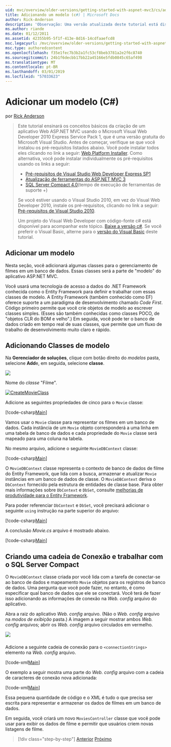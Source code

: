 ```yaml
---
uid: mvc/overview/older-versions/getting-started-with-aspnet-mvc3/cs/adding-a-model
title: Adicionando um modelo (c#) | Microsoft Docs
author: Rick-Anderson
description: 'Observação: Uma versão atualizada deste tutorial está disponível aqui que usa o ASP.NET MVC 5 e Visual Studio 2013. Ele é mais seguro e muito mais simples a seguir e demonstração...'
ms.author: riande
ms.date: 01/12/2011
ms.assetid: 42355b95-5f1f-413e-8d16-14cdfaaefcd8
msc.legacyurl: /mvc/overview/older-versions/getting-started-with-aspnet-mvc3/cs/adding-a-model
msc.type: authoredcontent
ms.openlocfilehash: f35e1fec7b3b2a1fc53cf8beb3781a2e2f6c8740
ms.sourcegitcommit: 24b1f6decbb17bb22a45166e5fdb0845c65af498
ms.translationtype: MT
ms.contentlocale: pt-BR
ms.lasthandoff: 03/01/2019
ms.locfileid: "57033623"
---
```

<a name="adding-a-model-c"></a>Adicionar um modelo (C#)
====================
por [Rick Anderson]((https://twitter.com/RickAndMSFT))

> Este tutorial ensinará os conceitos básicos da criação de um aplicativo Web ASP.NET MVC usando o Microsoft Visual Web Developer 2010 Express Service Pack 1, que é uma versão gratuita do Microsoft Visual Studio. Antes de começar, verifique se que você instalou os pré-requisitos listados abaixo. Você pode instalar todos eles clicando no link a seguir: [Web Platform Installer](https://www.microsoft.com/web/gallery/install.aspx?appid=VWD2010SP1Pack). Como alternativa, você pode instalar individualmente os pré-requisitos usando os links a seguir:
> 
> - [Pré-requisitos de Visual Studio Web Developer Express SP1](https://www.microsoft.com/web/gallery/install.aspx?appid=VWD2010SP1Pack)
> - [Atualização de ferramentas do ASP.NET MVC 3](https://www.microsoft.com/web/gallery/install.aspx?appsxml=&amp;appid=MVC3)
> - [SQL Server Compact 4.0](https://www.microsoft.com/web/gallery/install.aspx?appid=SQLCE;SQLCEVSTools_4_0)(tempo de execução de ferramentas de suporte +)
> 
> Se você estiver usando o Visual Studio 2010, em vez do Visual Web Developer 2010, instale os pré-requisitos, clicando no link a seguir: [Pré-requisitos de Visual Studio 2010](https://www.microsoft.com/web/gallery/install.aspx?appsxml=&amp;appid=VS2010SP1Pack).
> 
> Um projeto do Visual Web Developer com código-fonte c# está disponível para acompanhar este tópico. [Baixe a versão c#](https://code.msdn.microsoft.com/Introduction-to-MVC-3-10d1b098). Se você preferir o Visual Basic, alterne para o [versão do Visual Basic](../vb/adding-a-model.md) deste tutorial.


## <a name="adding-a-model"></a>Adicionar um modelo

Nesta seção, você adicionará algumas classes para o gerenciamento de filmes em um banco de dados. Essas classes será a parte de "modelo" do aplicativo ASP.NET MVC.

Você usará uma tecnologia de acesso a dados do .NET Framework conhecida como o Entity Framework para definir e trabalhar com essas classes de modelo. A Entity Framework (também conhecido como EF) oferece suporte a um paradigma de desenvolvimento chamado *Code First*. Código primeiro permite que você crie objetos de modelo ao escrever classes simples. (Esses são também conhecidas como classes POCO, de "objetos CLR do BOM e velho".) Em seguida, você pode ter o banco de dados criado em tempo real de suas classes, que permite que um fluxo de trabalho de desenvolvimento muito claro e rápido.

## <a name="adding-model-classes"></a>Adicionando Classes de modelo

Na **Gerenciador de soluções**, clique com botão direito do *modelos* pasta, selecione **Add**e, em seguida, selecione **classe**.

![](adding-a-model/_static/image1.png)

Nome do *classe* "Filme".

[![CreateMovieClass](adding-a-model/_static/image3.png)](adding-a-model/_static/image2.png)

Adicione as seguintes propriedades de cinco para o `Movie` classe:

[!code-csharp[Main](adding-a-model/samples/sample1.cs)]

Vamos usar o `Movie` classe para representar os filmes em um banco de dados. Cada instância de um `Movie` objeto corresponderá a uma linha em uma tabela de banco de dados e cada propriedade do `Movie` classe será mapeado para uma coluna na tabela.

No mesmo arquivo, adicione o seguinte `MovieDBContext` classe:

[!code-csharp[Main](adding-a-model/samples/sample2.cs)]

O `MovieDBContext` classe representa o contexto de banco de dados de filme do Entity Framework, que lida com a busca, armazenar e atualizar `Movie` instâncias em um banco de dados de classe. O `MovieDBContext` deriva o `DbContext` fornecido pela estrutura de entidades de classe base. Para obter mais informações sobre `DbContext` e `DbSet`, consulte [melhorias de produtividade para o Entity Framework](https://blogs.msdn.com/b/efdesign/archive/2010/06/21/productivity-improvements-for-the-entity-framework.aspx?wa=wsignin1.0).

Para poder referenciar `DbContext` e `DbSet`, você precisará adicionar o seguinte `using` instrução na parte superior do arquivo:

[!code-csharp[Main](adding-a-model/samples/sample3.cs)]

A conclusão *Movie.cs* arquivo é mostrado abaixo.

[!code-csharp[Main](adding-a-model/samples/sample4.cs)]

## <a name="creating-a-connection-string-and-working-with-sql-server-compact"></a>Criando uma cadeia de Conexão e trabalhar com o SQL Server Compact

O `MovieDBContext` classe criada por você lida com a tarefa de conectar-se ao banco de dados e mapeamento `Movie` objetos para os registros de banco de dados. Uma pergunta que você pode fazer, no entanto, é como especificar qual banco de dados que ele se conectará. Você terá de fazer isso adicionando as informações de conexão na *Web. config* arquivo do aplicativo.

Abra a raiz do aplicativo *Web. config* arquivo. (Não o *Web. config* arquivo na *modos de exibição* pasta.) A imagem a seguir mostrar ambos *Web. config* arquivos; abrir os *Web. config* arquivo circulados em vermelho.

![](adding-a-model/_static/image4.png)

### 

Adicione a seguinte cadeia de conexão para o `<connectionStrings>` elemento na *Web. config* arquivo.

[!code-xml[Main](adding-a-model/samples/sample5.xml)]

O exemplo a seguir mostra uma parte do *Web. config* arquivo com a cadeia de caracteres de conexão nova adicionada:

[!code-xml[Main](adding-a-model/samples/sample6.xml)]

Essa pequena quantidade de código e o XML é tudo o que precisa ser escrita para representar e armazenar os dados de filmes em um banco de dados.

Em seguida, você criará um novo `MoviesController` classe que você pode usar para exibir os dados de filme e permitir que usuários criem novas listagens de filme.

> [!div class="step-by-step"]
> [Anterior](adding-a-view.md)
> [Próximo](accessing-your-models-data-from-a-controller.md)
